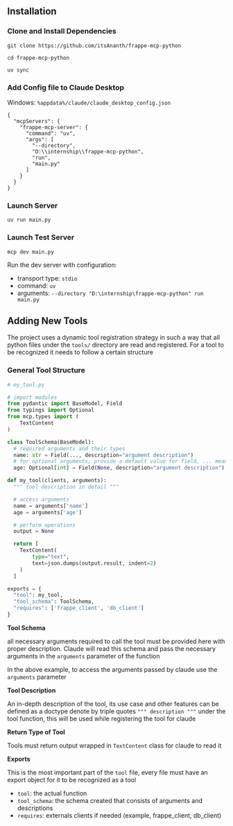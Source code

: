 ## Installation

### Clone and Install Dependencies

`git clone https://github.com/itsAnanth/frappe-mcp-python`

`cd frappe-mcp-python`

`uv sync`

### Add Config file to Claude Desktop

Windows: `%appdata%/claude/claude_desktop_config.json`

```
{
  "mcpServers": {
    "frappe-mcp-server": {
      "command": "uv",
      "args": [
        "--directory",
        "D:\\internship\\frappe-mcp-python",
        "run",
        "main.py"
      ]
    }
  }
}

```


### Launch Server

`uv run main.py`


### Launch Test Server

`mcp dev main.py`

Run the dev server with configuration:

- transport type: `stdio`
- command: `uv`
- arguments: `--directory "D:\internship\frappe-mcp-python" run main.py`


## Adding New Tools

The project uses a dynamic tool registration strategy in such a way that all python files under the `tools/` directory are read and registered. For a tool to be recognized it needs to follow a certain structure

### General Tool Structure 

```python
# my_tool.py

# import modules
from pydantic import BaseModel, Field
from typings import Optional
from mcp.types import (
    TextContent
)

class ToolSchema(BaseModel):
  # required arguments and their types
  name: str = Field(..., description="argument description")
  # for optional arguments, provide a default value for field, ... means its mandatory
  age: Optional[int] = Field(None, description="argument description")

def my_tool(clients, arguments):
  """ tool description in detail """

  # access arguments
  name = arguments['name']
  age = arguments['age']

  # perform operations
  output = None 

  return [
    TextContent(
        type="text",
        text=json.dumps(output.result, indent=2)
    )
  ]

exports = {
  "tool": my_tool,
  "tool_schema": ToolSchema,
  "requires": ['frappe_client', 'db_client']
}
```

**Tool Schema**

all necessary arguments required to call the tool must be provided here with proper description. Claude will read this schema and pass the necessary arguments in the `arguments` parameter of the function

In the above example, to access the arguments passed by claude use the `arguments` parameter

**Tool Description**

An in-depth description of the tool, its use case and other features can be defined as a doctype denote by triple quotes `""" description """` under the tool function, this will be used while registering the tool for claude

**Return Type of Tool**

Tools must return output wrapped in `TextContent` class for claude to read it

**Exports**

This is the most important part of the `tool` file, every file must have an export object for it to be recognized as a tool

- `tool`: the actual function
- `tool_schema`: the schema created that consists of arguments and descriptions
- `requires`: externals clients if needed (example, frappe_client, db_client)



